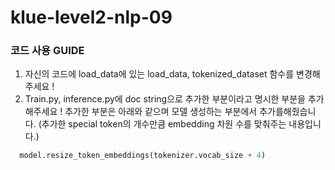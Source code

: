 # klue-level2-nlp-09



### 코드 사용 GUIDE

1. 자신의 코드에 load_data에 있는 load_data, tokenized_dataset 함수를 변경해주세요 !
2. Train.py, inference.py에 doc string으로 추가한 부분이라고 명시한 부분을 추가해주세요 ! 추가한 부분은 아래와 같으며 모델 생성하는 부분에서 추가를해줬습니다. (추가한 special token의 개수만큼 embedding 차원 수를 맞춰주는 내용입니다.)

``` python
  model.resize_token_embeddings(tokenizer.vocab_size + 4)
```

